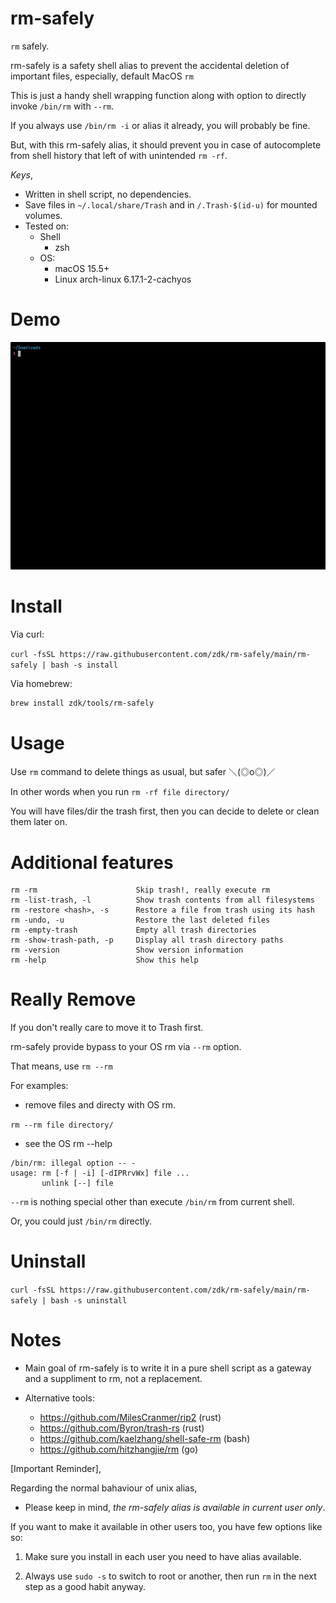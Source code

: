 # rm-safely

`rm` safely.

rm-safely is a safety shell alias to prevent the accidental deletion of important files, especially, default MacOS `rm`

This is just a handy shell wrapping function along with option to directly invoke `/bin/rm` with `--rm`.

If you always use `/bin/rm -i` or alias it already, you will probably be fine.

But, with this rm-safely alias, it should prevent you in case of autocomplete from shell history that left of with unintended `rm -rf`.

_Keys_,

- Written in shell script, no dependencies.
- Save files in `~/.local/share/Trash` and in `/.Trash-$(id-u)` for mounted volumes.
- Tested on:
  - Shell
    - zsh
  - OS:
    - macOS 15.5+
    - Linux arch-linux 6.17.1-2-cachyos

# Demo

![demo.gif](./docs/demo.gif)

# Install

Via curl:

`curl -fsSL https://raw.githubusercontent.com/zdk/rm-safely/main/rm-safely | bash -s install`

Via homebrew:

```bash
brew install zdk/tools/rm-safely
```

# Usage

Use `rm` command to delete things as usual, but safer ＼(◎o◎)／

In other words when you run `rm -rf file directory/`

You will have files/dir the trash first,
then you can decide to delete or clean them later on.

# Additional features

```
rm -rm                      Skip trash!, really execute rm
rm -list-trash, -l          Show trash contents from all filesystems
rm -restore <hash>, -s      Restore a file from trash using its hash
rm -undo, -u                Restore the last deleted files
rm -empty-trash             Empty all trash directories
rm -show-trash-path, -p     Display all trash directory paths
rm -version                 Show version information
rm -help                    Show this help
```

# Really Remove

If you don't really care to move it to Trash first.

rm-safely provide bypass to your OS rm via `--rm` option.

That means, use `rm --rm`

For examples:

- remove files and directy with OS rm.

`rm --rm file directory/`

- see the OS rm --help

```rm --rm --help
/bin/rm: illegal option -- -
usage: rm [-f | -i] [-dIPRrvWx] file ...
       unlink [--] file
```

`--rm` is nothing special other than execute `/bin/rm` from current shell.

Or, you could just `/bin/rm` directly.

# Uninstall

`curl -fsSL https://raw.githubusercontent.com/zdk/rm-safely/main/rm-safely | bash -s uninstall`

# Notes

- Main goal of rm-safely is to write it in a pure shell script
  as a gateway and a suppliment to rm, not a replacement.

- Alternative tools:

  - https://github.com/MilesCranmer/rip2 (rust)
  - https://github.com/Byron/trash-rs (rust)
  - https://github.com/kaelzhang/shell-safe-rm (bash)
  - https://github.com/hitzhangjie/rm (go)

[Important Reminder],

Regarding the normal bahaviour of unix alias,

- Please keep in mind, _the rm-safely alias is available in current user only_.

If you want to make it available in other users too, you have few options like so:

1. Make sure you install in each user you need to have alias available.

2. Always use `sudo -s` to switch to root or another,
   then run `rm` in the next step as a good habit anyway.
